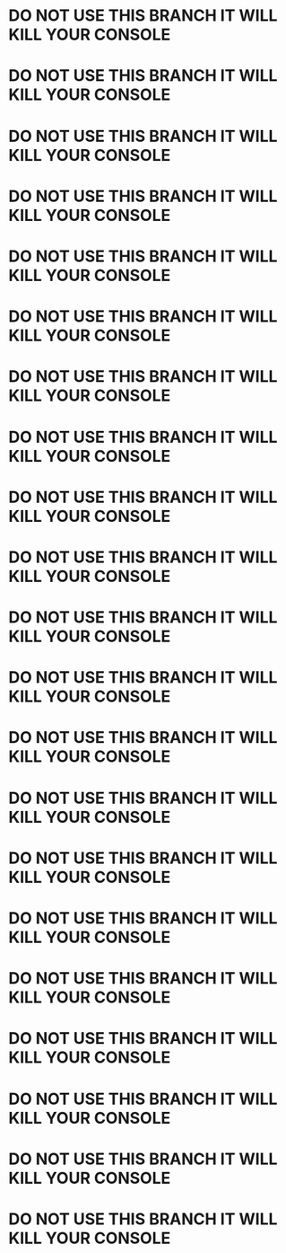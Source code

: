 # DO NOT USE THIS BRANCH IT WILL KILL YOUR CONSOLE
# DO NOT USE THIS BRANCH IT WILL KILL YOUR CONSOLE
# DO NOT USE THIS BRANCH IT WILL KILL YOUR CONSOLE
# DO NOT USE THIS BRANCH IT WILL KILL YOUR CONSOLE
# DO NOT USE THIS BRANCH IT WILL KILL YOUR CONSOLE
# DO NOT USE THIS BRANCH IT WILL KILL YOUR CONSOLE
# DO NOT USE THIS BRANCH IT WILL KILL YOUR CONSOLE
# DO NOT USE THIS BRANCH IT WILL KILL YOUR CONSOLE
# DO NOT USE THIS BRANCH IT WILL KILL YOUR CONSOLE
# DO NOT USE THIS BRANCH IT WILL KILL YOUR CONSOLE
# DO NOT USE THIS BRANCH IT WILL KILL YOUR CONSOLE
# DO NOT USE THIS BRANCH IT WILL KILL YOUR CONSOLE
# DO NOT USE THIS BRANCH IT WILL KILL YOUR CONSOLE
# DO NOT USE THIS BRANCH IT WILL KILL YOUR CONSOLE
# DO NOT USE THIS BRANCH IT WILL KILL YOUR CONSOLE
# DO NOT USE THIS BRANCH IT WILL KILL YOUR CONSOLE
# DO NOT USE THIS BRANCH IT WILL KILL YOUR CONSOLE
# DO NOT USE THIS BRANCH IT WILL KILL YOUR CONSOLE
# DO NOT USE THIS BRANCH IT WILL KILL YOUR CONSOLE
# DO NOT USE THIS BRANCH IT WILL KILL YOUR CONSOLE
# DO NOT USE THIS BRANCH IT WILL KILL YOUR CONSOLE
